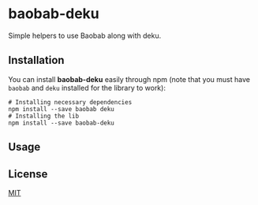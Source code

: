 # baobab-deku

Simple helpers to use Baobab along with deku.

## Installation

You can install **baobab-deku** easily through npm (note that you must have `baobab` and `deku` installed for the library to work):

```
# Installing necessary dependencies
npm install --save baobab deku
# Installing the lib
npm install --save baobab-deku
```

## Usage

## License

[MIT](LICENSE.txt)
